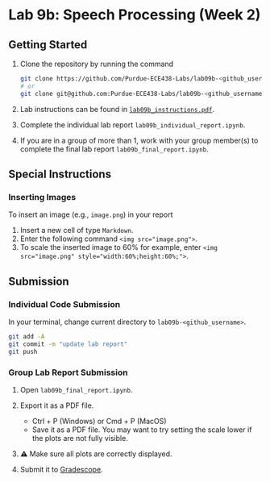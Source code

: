# Lab 9b: Speech Processing (Week 2)

## Getting Started

1. Clone the repository by running the command

    ```bash
    git clone https://github.com/Purdue-ECE438-Labs/lab09b-<github_username>.git  # using web URL
    # or
    git clone git@github.com:Purdue-ECE438-Labs/lab09b-<github_username>.git  # using SSH
    ```

2. Lab instructions can be found in [`lab09b_instructions.pdf`](lab09b_instructions.pdf).

3. Complete the individual lab report `lab09b_individual_report.ipynb`.

4. If you are in a group of more than 1, work with your group member(s) to complete the final lab report `lab09b_final_report.ipynb`.

## Special Instructions

### Inserting Images

To insert an image (e.g., `image.png`) in your report
  
  1. Insert a new cell of type `Markdown`.
  2. Enter the following command `<img src="image.png">`.
  3. To scale the inserted image to 60% for example, enter `<img src="image.png" style="width:60%;height:60%;">`.

## Submission

### Individual Code Submission

In your terminal, change current directory to `lab09b-<github_username>`.

```bash
git add -A 
git commit -m "update lab report"
git push
```

### Group Lab Report Submission

1. Open `lab09b_final_report.ipynb`.

2. Export it as a PDF file.
    * Ctrl + P (Windows) or Cmd + P (MacOS)
    * Save it as a PDF file. You may want to try setting the scale lower if the plots are not fully visible.

3. ⚠️ Make sure all plots are correctly displayed.

4. Submit it to [Gradescope](https://www.gradescope.com/).
